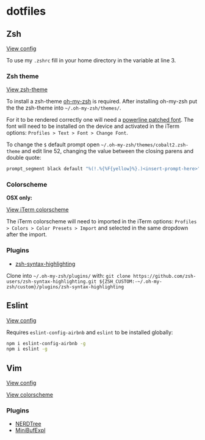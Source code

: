 # dotfiles

## Zsh

[View config](zshrc)

To use my `.zshrc` fill in your home directory in the variable at line 3.

### Zsh theme

[View zsh-theme](cobalt2.zsh-theme)


To install a zsh-theme [oh-my-zsh](https://github.com/robbyrussell/oh-my-zsh) is required.
After installing oh-my-zsh put the the zsh-theme into `~/.oh-my-zsh/themes/`.

For it to be rendered correctly one will need a [powerline patched font](https://github.com/robbyrussell/oh-my-zsh).
The font will need to be installed on the device and activated in the iTerm options: `Profiles > Text > Font > Change Font`.

To change the `$` default prompt open `~/.oh-my-zsh/themes/cobalt2.zsh-theme` and edit line 52, changing the value between the closing parens and double quote:

```bash
prompt_segment black default "%(!.%{%F{yellow}%}.)<insert-prompt-here>"
```

### Colorscheme

**OSX only:**

[View iTerm colorscheme](Brogrammer.itermcolors)

The iTerm colorscheme will need to imported in the iTerm options: `Profiles > Colors > Color Presets > Import` and selected in the same dropdown after the import.

### Plugins

- [zsh-syntax-highlighting](https://github.com/zsh-users/zsh-syntax-highlighting)

Clone into `~/.oh-my-zsh/plugins/` with: `git clone https://github.com/zsh-users/zsh-syntax-highlighting.git ${ZSH_CUSTOM:-~/.oh-my-zsh/custom}/plugins/zsh-syntax-highlighting`

## Eslint

[View config](eslintrc)

Requires `eslint-config-airbnb` and `eslint` to be installed globally:

```zsh
npm i eslint-config-airbnb -g
npm i eslint -g
```

## Vim

[View config](vimrc)

[View colorscheme](https://github.com/j-tom/vim-old-hope)

### Plugins

- [NERDTree](https://github.com/scrooloose/nerdtree)
- [MiniBufExpl](https://github.com/fholgado/minibufexpl.vim)

